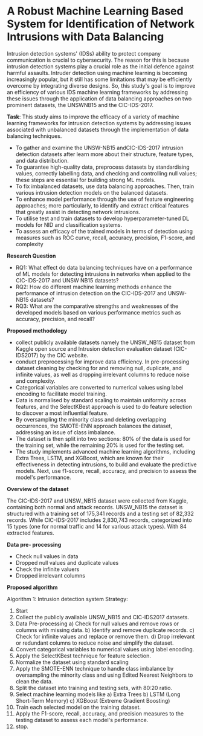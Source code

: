 # <b>A Robust Machine Learning Based System for Identification of Network Intrusions with Data Balancing</b> <div align="center">

Intrusion detection systems' (IDSs) ability to protect company communication is crucial to 
cybersecurity. The reason for this is because intrusion detection systems play a crucial role as 
the initial defence against harmful assaults. Intruder detection using machine learning is becoming increasingly popular, but it still has some limitations that may be efficiently overcome by 
integrating diverse designs. So, this study's goal is to improve an 
efficiency of various IDS machine learning frameworks by addressing these issues through 
the application of data balancing approaches on two prominent datasets, the UNSWNB15 and 
the CIC-IDS-2017.


<b>Task</b>: This study aims to improve the efficacy of a variety of machine learning frameworks for 
intrusion detection systems by addressing issues associated with unbalanced datasets 
through the implementation of data balancing techniques.
<ul>
<li>To gather and examine the UNSW-NB15 andCIC-IDS-2017 intrusion detection datasets after learn more about their structure, feature types, and data distribution.</li>
<li>To guarantee high-quality data, preprocess datasets by standardising values, correctly labelling data, and checking and controlling null values; these steps are essential for building strong ML models.</li>
<li>To fix imbalanced datasets, use data balancing approaches. Then, train various intrusion detection models on the balanced datasets.</li>
<li>To enhance model performance through the use of feature engineering approaches; more particularly, to identify and extract critical features that greatly assist in detecting network intrusions.</li>
<li>To utilise test and train datasets to develop hyperparameter-tuned DL models for NID and classification systems.</li>
<li>To assess an efficacy of the trained models in terms of detection using measures such as ROC curve, recall, accuracy, precision, F1-score, and complexity</li></ul>


<b>Research Question</b>
<ul>
<li>RQ1: What effect do data balancing techniques have on a performance of ML models 
for detecting intrusions in networks when applied to the CIC-IDS-2017 and UNSW
NB15 datasets? </li>
<li>RQ2: How do different machine learning methods enhance the performance of 
intrusion detection on the CIC-IDS-2017 and UNSW-NB15 datasets? </li>
<li>RQ3: What are the comparative strengths and weaknesses of the developed models 
based on various performance metrics such as accuracy, precision, and recall? </li></ul>

<b>Proposed methodology</b>
<ul>
<li>collect publicly available datasets namely the UNSW_NB15 dataset from Kaggle open source and Intrusion detection evaluation dataset (CIC-IDS2017) by the CIC website.</li><li>conduct preprocessing for improve data efficiency. In pre-processing dataset cleaning by checking for and removing null, duplicate, and infinite values, as well as dropping irrelevant columns to reduce noise and complexity. </li><li>Categorical variables are converted to numerical values using label encoding to facilitate model training.</li><li> Data is normalised by standard scaling to maintain uniformity across features, and the SelectKBest approach is used to do feature selection to discover a most influential feature. </li><li>By oversampling the minority class and deleting overlapping occurrences, the SMOTE-ENN approach balances the dataset, addressing an issue of class imbalance. </li><li>The dataset is then split into two sections: 80% of the data is used for the training set, while the remaining 20% is used for the testing set.</li> <li>The study implements advanced machine learning algorithms, including Extra Trees, LSTM, and XGBoost, which are known for their effectiveness in detecting intrusions, to build and evaluate the predictive models. Next, use f1-score, recall, accuracy, and precision to assess the model's performance.</li></ul>

<b>Overview of the dataset</b> 

The CIC-IDS-2017 and UNSW_NB15 dataset were collected from Kaggle, containing both 
normal and attack records. UNSW_NB15 the dataset is structured with a training set of 
175,341 records and a testing set of 82,332 records. While CIC-IDS-2017 includes 2,830,743 
records, categorized into 15 types (one for normal traffic and 14 for various attack types). With 
84 extracted features.

<b>Data pre- processing</b>
<ul><li>Check null values in data</li>
<li>Dropped null values and duplicate values</li>
<li>Check the infinite valuers</li>
<li>Dropped irrelevant columns</li></ul>

<b>Proposed algorithm</b>

Algorithm 1: Intrusion detection system
Strategy: 
1.	Start
2.	 Collect the publicly available UNSW_NB15 and CIC-IDS2017 datasets.
3.	Data Pre-processing
a)	Check for null values and remove rows or columns with missing data.
b)	Identify and remove duplicate records. 
c)	Check for infinite values and replace or remove them. 
d)	Drop irrelevant or redundant columns to reduce noise and simplify the dataset.
4.	Convert categorical variables to numerical values using label encoding.
5.	Apply the SelectKBest technique for feature selection.
6.	Normalize the dataset using standard scaling
7.	Apply the SMOTE-ENN technique to handle class imbalance by oversampling the minority class and using Edited Nearest Neighbors to clean the data.
8.	Split the dataset into training and testing sets, with 80:20 ratio.
9.	 Select machine learning models like
a)	Extra Trees
b)	LSTM (Long Short-Term Memory)
c)	XGBoost (Extreme Gradient Boosting)
10.	Train each selected model on the training dataset.
11.	Apply the F1-score, recall, accuracy, and precision measures to the testing dataset to assess each model's performance.
12.	stop. 

